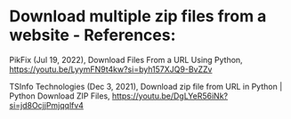 # Download multiple zip files from a website - References:

PikFix (Jul 19, 2022), Download Files From a URL Using Python, https://youtu.be/LyymFN9t4kw?si=byh157XJQ9-BvZZv

TSInfo Technologies (Dec 3, 2021), Download zip file from URL in Python | Python Download ZIP Files, https://youtu.be/DgLYeR56iNk?si=jd8OcjjPmjqqlfv4
